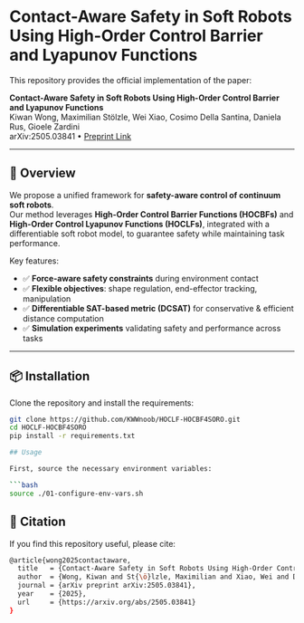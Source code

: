 # Contact-Aware Safety in Soft Robots Using High-Order Control Barrier and Lyapunov Functions

This repository provides the official implementation of the paper:

**Contact-Aware Safety in Soft Robots Using High-Order Control Barrier and Lyapunov Functions**  
Kiwan Wong, Maximilian Stölzle, Wei Xiao, Cosimo Della Santina, Daniela Rus, Gioele Zardini  
arXiv:2505.03841 • [Preprint Link](https://arxiv.org/abs/2505.03841)

---

## 🚀 Overview

We propose a unified framework for **safety-aware control of continuum soft robots**.  
Our method leverages **High-Order Control Barrier Functions (HOCBFs)** and **High-Order Control Lyapunov Functions (HOCLFs)**, integrated with a differentiable soft robot model, to guarantee safety while maintaining task performance.

Key features:

- ✅ **Force-aware safety constraints** during environment contact  
- ✅ **Flexible objectives**: shape regulation, end-effector tracking, manipulation  
- ✅ **Differentiable SAT-based metric (DCSAT)** for conservative & efficient distance computation  
- ✅ **Simulation experiments** validating safety and performance across tasks  

---

## 📦 Installation

Clone the repository and install the requirements:

```bash
git clone https://github.com/KWWnoob/HOCLF-HOCBF4SORO.git
cd HOCLF-HOCBF4SORO
pip install -r requirements.txt

## Usage

First, source the necessary environment variables:

```bash
source ./01-configure-env-vars.sh
```

## 📖 Citation
If you find this repository useful, please cite:

```bash
@article{wong2025contactaware,
  title   = {Contact-Aware Safety in Soft Robots Using High-Order Control Barrier and Lyapunov Functions},
  author  = {Wong, Kiwan and St{\ö}lzle, Maximilian and Xiao, Wei and Della Santina, Cosimo and Rus, Daniela and Zardini, Gioele},
  journal = {arXiv preprint arXiv:2505.03841},
  year    = {2025},
  url     = {https://arxiv.org/abs/2505.03841}
}
